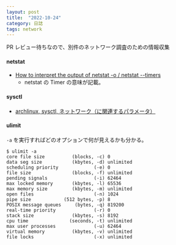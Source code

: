 ```yaml
---
layout: post
title:  "2022-10-24"
category: 日誌
tags: network
---
```



PR レビュー待ちなので、別件のネットワーク調査のための情報収集

#### netstat

* [How to interpret the output of netstat -o / netstat --timers](https://superuser.com/questions/240456/how-to-interpret-the-output-of-netstat-o-netstat-timers)
  * netstat の Timer の意味が記載。

#### sysctl

* [archlinux, sysctl, ネットワーク（に関連するパラメータ）](https://wiki.archlinux.jp/index.php/Sysctl#.E3.83.8D.E3.83.83.E3.83.88.E3.83.AF.E3.83.BC.E3.82.AF)

#### ulimit

`-a` を実行すればどのオプションで何が見えるかも分かる。

```
$ ulimit -a
core file size          (blocks, -c) 0
data seg size           (kbytes, -d) unlimited
scheduling priority             (-e) 0
file size               (blocks, -f) unlimited
pending signals                 (-i) 62464
max locked memory       (kbytes, -l) 65536
max memory size         (kbytes, -m) unlimited
open files                      (-n) 1024
pipe size            (512 bytes, -p) 8
POSIX message queues     (bytes, -q) 819200
real-time priority              (-r) 0
stack size              (kbytes, -s) 8192
cpu time               (seconds, -t) unlimited
max user processes              (-u) 62464
virtual memory          (kbytes, -v) unlimited
file locks                      (-x) unlimited
```
